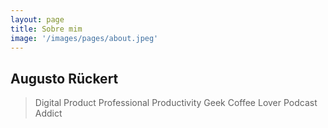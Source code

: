 ```yaml
---
layout: page
title: Sobre mim
image: '/images/pages/about.jpeg'
---
```


## Augusto Rückert

> Digital Product Professional
> Productivity Geek
> Coffee Lover
> Podcast Addict